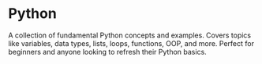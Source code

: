 # Python
A collection of fundamental Python concepts and examples. Covers topics like variables, data types, lists, loops, functions, OOP, and more. Perfect for beginners and anyone looking to refresh their Python basics.
